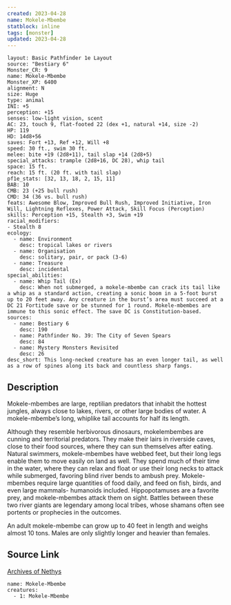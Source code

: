 ```yaml
---
created: 2023-04-28
name: Mokele-Mbembe
statblock: inline
tags: [monster]
updated: 2023-04-28
---
```

```statblock
layout: Basic Pathfinder 1e Layout
source: "Bestiary 6"
Monster_CR: 9
name: Mokele-Mbembe
Monster_XP: 6400
alignment: N
size: Huge
type: animal
INI: +5
perception: +15
senses: low-light vision, scent
AC: 23, touch 9, flat-footed 22 (dex +1, natural +14, size -2)
HP: 119
HD: 14d8+56
saves: Fort +13, Ref +12, Will +8
speed: 30 ft., swim 30 ft.
melee: bite +19 (2d8+11), tail slap +14 (2d8+5)
special_attacks: trample (2d8+16, DC 28), whip tail
space: 15 ft.
reach: 15 ft. (20 ft. with tail slap)
pf1e_stats: [32, 13, 18, 2, 15, 11]
BAB: 10
CMB: 23 (+25 bull rush)
CMD: 34 (36 vs. bull rush)
feats: Awesome Blow, Improved Bull Rush, Improved Initiative, Iron Will, Lightning Reflexes, Power Attack, Skill Focus (Perception)
skills: Perception +15, Stealth +3, Swim +19
racial_modifiers:
- Stealth 8
ecology:
  - name: Environment
    desc: tropical lakes or rivers
  - name: Organisation
    desc: solitary, pair, or pack (3-6)
  - name: Treasure
    desc: incidental
special_abilities:
  - name: Whip Tail (Ex)
    desc: When not submerged, a mokele-mbembe can crack its tail like a whip as a standard action, creating a sonic boom in a 5-foot burst up to 20 feet away. Any creature in the burst’s area must succeed at a DC 21 Fortitude save or be stunned for 1 round. Mokele-mbembes are immune to this sonic effect. The save DC is Constitution-based.
sources:
  - name: Bestiary 6
    desc: 190
  - name: Pathfinder No. 39: The City of Seven Spears
    desc: 84
  - name: Mystery Monsters Revisited
    desc: 26
desc_short: This long-necked creature has an even longer tail, as well as a row of spines along its back and countless sharp fangs.
```
## Description
Mokele-mbembes are large, reptilian predators that inhabit the hottest jungles, always close to lakes, rivers, or other large bodies of water. A mokele-mbembe’s long, whiplike tail accounts for half its length. 

Although they resemble herbivorous dinosaurs, mokelembembes are cunning and territorial predators. They make their lairs in riverside caves, close to their food sources, where they can sun themselves after eating. Natural swimmers, mokele-mbembes have webbed feet, but their long legs enable them to move easily on land as well. They spend much of their time in the water, where they can relax and float or use their long necks to attack while submerged, favoring blind river bends to ambush prey. Mokele-mbembes require large quantities of food daily, and feed on fish, birds, and even large mammals- humanoids included. Hippopotamuses are a favorite prey, and mokele-mbembes attack them on sight. Battles between these two river giants are legendary among local tribes, whose shamans often see portents or prophecies in the outcomes. 

An adult mokele-mbembe can grow up to 40 feet in length and weighs almost 10 tons. Males are only slightly longer and heavier than females.
## Source Link
[Archives of Nethys](https://aonprd.com/MonsterDisplay.aspx?ItemName=Mokele-Mbembe)
```encounter-table
name: Mokele-Mbembe
creatures:
  - 1: Mokele-Mbembe
```
